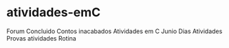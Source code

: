 # atividades-emC

Forum Concluido
Contos inacabados
Atividades em C
Junio Dias Atividades
Provas atividades
Rotina